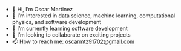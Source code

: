 - 👋 Hi, I’m Oscar Martinez
- 👀 I’m interested in data science, machine learning, computational physics, and software development
- 🌱 I’m currently learning software development
- 💞️ I’m looking to collaborate on exciting projects
- 📫 How to reach me: oscarmtz91702@gmail.com

<!---
oscarmtz1/oscarmtz1 is a ✨ special ✨ repository because its `README.md` (this file) appears on your GitHub profile.
You can click the Preview link to take a look at your changes.
--->
